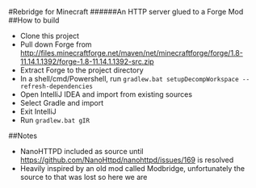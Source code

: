 ﻿#Rebridge for Minecraft
######An HTTP server glued to a Forge Mod
##How to build

* Clone this project
* Pull down Forge from http://files.minecraftforge.net/maven/net/minecraftforge/forge/1.8-11.14.1.1392/forge-1.8-11.14.1.1392-src.zip
* Extract Forge to the project directory
* In a shell/cmd/Powershell, run `gradlew.bat setupDecompWorkspace --refresh-dependencies`
* Open IntelliJ IDEA and import from existing sources
* Select Gradle and import
* Exit IntelliJ
* Run `gradlew.bat gIR`

##Notes
* NanoHTTPD included as source until https://github.com/NanoHttpd/nanohttpd/issues/169 is resolved
* Heavily inspired by an old mod called Modbridge, unfortunately the source to that was lost so here we are
